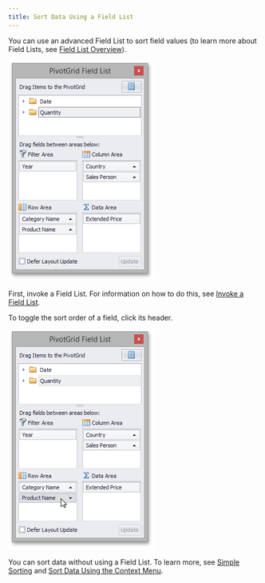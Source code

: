```yaml
---
title: Sort Data Using a Field List
---
```

You can use an advanced Field List to sort field values (to learn more about Field Lists, see [Field List Overview](../../../../../interface-elements-for-desktop/articles/pivot-table/field-list-overview.md)).

![EU_XtraPivotGrid_FieldListExcel](../../../../images/Img13517.png)

First, invoke a Field List. For information on how to do this, see [Invoke a Field List](../../../../../interface-elements-for-desktop/articles/pivot-table/field-list/invoke-a-field-list.md).

To toggle the sort order of a field, click its header.

![EU_XtraPivotGrid_FieldListSorting](../../../../images/Img13515.png)

You can sort data without using a Field List. To learn more, see [Simple Sorting](../../../../../interface-elements-for-desktop/articles/pivot-table/data-presentation/sort-data/simple-sorting.md) and [Sort Data Using the Context Menu](../../../../../interface-elements-for-desktop/articles/pivot-table/data-presentation/sort-data/sort-data-using-the-context-menu.md).